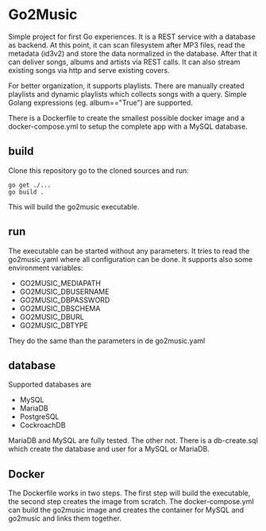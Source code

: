 # Go2Music

Simple project for first Go experiences.
It is a REST service with a database as backend. At this point, it can scan filesystem after MP3 files, read the metadata (id3v2) and store the data normalized in the database. After that it can deliver songs, albums and artists via REST calls.
It can also stream existing songs via http and serve existing covers.

For better organization, it supports playlists. There are manually created playlists and dynamic playlists which collects songs with a query. Simple Golang expressions (eg. album=="True") are supported.

There is a Dockerfile to create the smallest possible docker image and a docker-compose.yml to setup the complete app with a MySQL database.

## build

Clone this repository go to the cloned sources and run:

    go get ./...
    go build .

This will build the go2music executable.

## run

The executable can be started without any parameters. It tries to read the go2music.yaml where all configuration can be done. It supports also some environment variables:
* GO2MUSIC_MEDIAPATH
* GO2MUSIC_DBUSERNAME
* GO2MUSIC_DBPASSWORD
* GO2MUSIC_DBSCHEMA
* GO2MUSIC_DBURL
* GO2MUSIC_DBTYPE

They do the same than the parameters in de go2music.yaml

## database

Supported databases are
* MySQL
* MariaDB
* PostgreSQL
* CockroachDB

MariaDB and MySQL are fully tested. The other not. There is a db-create.sql which create the database and user for a MySQL or MariaDB.

## Docker

The Dockerfile works in two steps. The first step will build the executable, the second step creates the image from scratch.
The docker-compose.yml can build the go2music image and creates the container for MySQL and go2music and links them together.